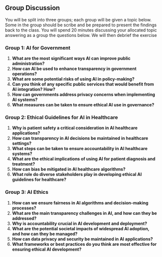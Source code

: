 ## Group Discussion

You will be split into three groups; each group will be given a topic below. Some in the group should be scribe and be prepared to present the findings back to the class. You will spend 20 minutes discussing your allocated topic answering as a group the questions below. We will then debrief the exercise

### Group 1: AI for Government
1. **What are the most significant ways AI can improve public administration?**
2. **How can AI be used to enhance transparency in government operations?**
3. **What are some potential risks of using AI in policy-making?**
4. **Can you think of any specific public services that would benefit from AI integration? How?**
5. **How can governments address privacy concerns when implementing AI systems?**
6. **What measures can be taken to ensure ethical AI use in governance?**

### Group 2: Ethical Guidelines for AI in Healthcare
1. **Why is patient safety a critical consideration in AI healthcare applications?**
2. **How can transparency in AI decisions be maintained in healthcare settings?**
3. **What steps can be taken to ensure accountability in AI healthcare systems?**
4. **What are the ethical implications of using AI for patient diagnosis and treatment?**
5. **How can bias be mitigated in AI healthcare algorithms?**
6. **What role do diverse stakeholders play in developing ethical AI guidelines for healthcare?**

### Group 3: AI Ethics
1. **How can we ensure fairness in AI algorithms and decision-making processes?**
2. **What are the main transparency challenges in AI, and how can they be addressed?**
3. **Why is accountability crucial in AI development and deployment?**
4. **What are the potential societal impacts of widespread AI adoption, and how can they be managed?**
5. **How can data privacy and security be maintained in AI applications?**
6. **What frameworks or best practices do you think are most effective for ensuring ethical AI development?**



